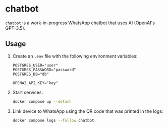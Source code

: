 # chatbot

`chatbot` is a work-in-progress WhatsApp chatbot that uses AI (OpenAI's GPT-3.5).

## Usage

1. Create an `.env` file with the following environment variables:

   ```text
   POSTGRES_USER="user"
   POSTGRES_PASSWORD="password"
   POSTGRES_DB="db"
   
   OPENAI_API_KEY="key"
   ```

2. Start services:

   ```sh
   docker compose up --detach
   ```

3. Link device to WhatsApp using the QR code that was printed in the logs:

   ```sh
   docker compose logs --follow chatbot
   ```
